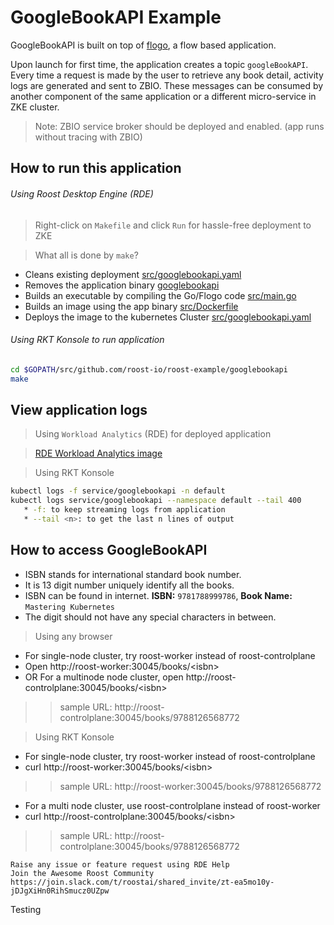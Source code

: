 # GoogleBookAPI Example

GoogleBookAPI is built on top of [flogo](https://www.flogo.io/), a flow based application.

Upon launch for first time, the application creates a topic `googleBookAPI`. 
Every time a request is made by the user to retrieve any book detail, activity logs are generated and sent to ZBIO. These messages can be consumed by another component of the same application or a different micro-service in ZKE cluster.

>Note: ZBIO service broker should be deployed and enabled. (app runs without tracing with ZBIO)

## How to run this application

###### Using Roost Desktop Engine (RDE)

> Right-click on `Makefile` and click `Run` for hassle-free deployment to ZKE

 >What all is done by `make`?
  * Cleans existing deployment [src/googlebookapi.yaml](src/googlebookapi.yaml)
  * Removes the application binary [googlebookapi](googlebookapi)
  * Builds an executable by compiling the Go/Flogo code [src/main.go](src/main.go)
  * Builds an image using the app binary [src/Dockerfile](src/Dockerfile)
  * Deploys the image to the kubernetes Cluster [src/googlebookapi.yaml](src/googlebookapi.yaml)

###### Using RKT Konsole to run application

```bash 
cd $GOPATH/src/github.com/roost-io/roost-example/googlebookapi
make
```

## View application logs 
> Using `Workload Analytics` (RDE) for deployed application

> [RDE Workload Analytics image](show_GoogleBookAPI_pod_logs_and_workload_view)

> Using RKT Konsole
```bash
kubectl logs -f service/googlebookapi -n default
kubectl logs service/googlebookapi --namespace default --tail 400
   * -f: to keep streaming logs from application
   * --tail <n>: to get the last n lines of output
```
## How to access GoogleBookAPI
* ISBN stands for international standard book number.
* It is 13 digit number uniquely identify all the books.
* ISBN can be found in internet. 
 **ISBN:** `9781788999786`, **Book Name:** `Mastering Kubernetes`
* The digit should not have any special characters in between.

> Using any browser 
* For single-node cluster, try roost-worker instead of roost-controlplane
* Open http://roost-worker:30045/books/<isbn\>
* OR For a multinode node cluster, open http://roost-controlplane:30045/books/<isbn\>
>>sample URL: http://roost-controlplane:30045/books/9788126568772

> Using RKT Konsole
  * For single-node cluster, try roost-worker instead of roost-controlplane
  * curl http://roost-worker:30045/books/<isbn\>
  >>sample URL: http://roost-worker:30045/books/9788126568772
  * For a multi node cluster, use roost-controlplane instead of roost-worker
  * curl http://roost-controlplane:30045/books/<isbn\>
  >>sample URL: http://roost-controlplane:30045/books/9788126568772

``` 
Raise any issue or feature request using RDE Help
Join the Awesome Roost Community https://join.slack.com/t/roostai/shared_invite/zt-ea5mo10y-jDJgXiHn0RihSmucz0UZpw
```

Testing
